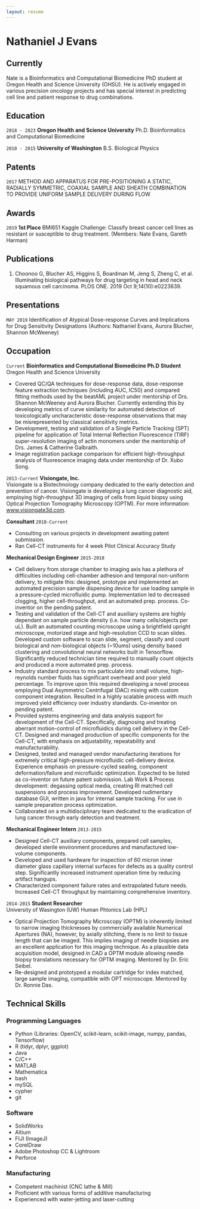 ```yaml
---
layout: resume
---
```


# Nathaniel J Evans

## Currently

Nate is a Bioinformatics and Computational Biomedicine PhD student at Oregon Health and Science University (OHSU). He is actively engaged in various precision oncology projects and has special interest in predicting cell line and patient response to drug combinations.

## Education

`2018 - 2023`
__Oregon Health and Science University__
Ph.D. Bioinformatics and Computational Biomedicine

`2010 - 2015`
__University of Washington__
B.S. Biological Physics

## Patents

`2017`
METHOD AND APPARATUS FOR PRE-POSITIONING A STATIC, RADIALLY SYMMETRIC, COAXIAL SAMPLE AND SHEATH COMBINATION TO PROVIDE UNIFORM SAMPLE DELIVERY DURING FLOW 

## Awards 

`2019`
**1st Place** BMI651 Kaggle Challenge: Classify breast cancer cell lines as resistant or susceptible to drug treatment.
(Members: Nate Evans, Gareth Harman) 

## Publications

1. Choonoo G, Blucher AS, Higgins S, Boardman M, Jeng S, Zheng C, et al. Illuminating biological pathways for drug targeting in head and neck squamous cell carcinoma. PLOS ONE. 2019 Oct 9;14(10):e0223639. 

## Presentations

`MAY 2019`
Identification of Atypical Dose-response Curves and Implications for Drug Sensitivity Designations
(Authors: Nathaniel Evans, Aurora Blucher, Shannon McWeeney) 

## Occupation

`Current`
__Bioinformatics and Computational Biomedicine Ph.D Student__  
Oregon Health and Science University

- Covered QC/QA techniques for dose-response data, dose-response feature extraction techniques (including AUC, IC50) and compared fitting methods used by the beatAML project under mentorship of Drs. Shannon McWeeney and Aurora Blucher. Currently extending this by developing metrics of curve similarity for automated detection of toxicologically uncharacteristic dose-response observations that may be misrepresented by classical sensitivity metrics. 
- Development, testing and validation of a Single Particle Tracking (SPT) pipeline for application of Total Internal Reflection Fluorescence (TIRF) super-resolution imaging of actin monomers under the mentorship of Drs. James & Catherine Galbraith. 
- Image registration package comparison for efficient high-throughput analysis of fluorescence imaging data under mentorship of Dr. Xubo Song. 

`2013-Current`
**Visiongate, Inc.**  
Visiongate is a Biotechnology company dedicated to the early detection and prevention of cancer. Visiongate is developing a lung cancer diagnostic aid, employing high-throughput 3D imaging of cells from liquid biopsy using Optical Projection Tomography Microscopy (OPTM). For more information:  www.visiongate3d.com. 

__Consultant__ `2018-Current`

- Consulting on various projects in development awaiting patent submission. 
- Ran Cell-CT instruments for 4 week Pilot Clinical Accuracy Study 

__Mechanical Design Engineer__ `2015-2018`

- Cell delivery from storage chamber to imaging axis has a plethora of difficulties including cell-chamber adhesion and temporal non-uniform delivery, to mitigate this: designed,  prototype and implemented an automated precision sample dispensing device for use loading sample in a pressure-cycled microfluidic pump. Implementation led to decreased clogging, higher cell-throughput, and an automated prep. process. Co-inventor on the pending patent.
- Testing and validation of the Cell-CT and auxiliary systems are highly dependant on sample particle density (i.e. how many cells/objects per uL). Built an automated counting microscope using a brightfield upright  microscope, motorized stage and high-resolution CCD to scan slides. Developed custom software to scan slide, segment, classify and count biological and non-biological objects (~10ums) using density based clustering and convolutional neural networks built in Tensorflow. Significantly reduced technician time required to manually count objects and produced a more automated prep. process. 
- Industry standard process to mix particulate into small volume, high-reynolds number fluids has significant overhead and poor yield percentage. To improve upon this required developing a novel process employing Dual Asymmetric Centrifugal (DAC) mixing with custom component integration. Resulted in a highly scalable process with much improved yield efficiency over industry standards. Co-inventor on pending patent. 
- Provided systems engineering and data analysis support for development of the Cell-CT. Specifically, diagnosing and treating aberrant motion-control of microfluidics during cell delivery in the Cell-CT. 
Designed and managed production of specific components for the Cell-CT, with emphasis on adjustability, repeatability and manufacturability.  
- Designed, tested and managed vendor manufacturing iterations for extremely critical high-pressure microfluidic cell-delivery device. Experience emphasis on pressure-cycled sealing, component deformation/failure and microfluidic optimization. Expected to be listed as co-inventor on future patent submission. 
Lab Work & Process development: degassing optical media, creating RI matched cell suspensions and process improvement. 
Developed rudimentary database GUI, written in java for internal sample tracking. For use in sample preparation process optimization. 
- Collaborated on a multidisciplinary team dedicated to the eradication of lung cancer through early detection and treatment.

__Mechanical Engineer Intern__ `2013-2015`

- Designed Cell-CT auxiliary components, prepared cell samples, developed sterile environment procedures and manufactured low-volume components. 
- Developed  and used hardware for inspection of 60 micron inner diameter glass capillary internal surfaces for defects as a  quality control step. Significantly increased instrument operation time by reducing artifact hangups. 
- Characterized component failure rates and extrapolated future needs. Increased Cell-CT throughput by maintaining comprehensive inventory. 


`2014-2015`
__Student Researcher__  
University of Wasington (UW) Human Phtonics Lab (HPL)  

- Optical Projection Tomography Microscopy (OPTM) is inherently limited to narrow imaging thicknesses by commercially available Numerical Apertures (NA), however, by axially stitching, there is no limit to tissue length that can be imaged. This implies imaging of needle biopsies are an excellent application for this imaging technique. As a plausible data acquisition model, designed in CAD a OPTM module allowing needle biopsy translations necessary for OPTM imaging. Mentored by Dr. Eric Seibel.  
- Re-designed and prototyped a modular cartridge for index matched, large sample imaging, compatible with OPT microscope. Mentored by Dr. Ronnie Das. 

## Technical Skills 

### Programming Languages 

- Python (Libraries: OpenCV, scikit-learn, scikit-image, numpy, pandas, Tensorflow)
- R (tidyr, dplyr, ggplot)
- Java
- C/C++
- MATLAB 
- Mathematica
- bash
- mySQL
- cypher 
- git

### Software

- SolidWorks
- Altium
- FIJI (ImageJ)
- CorelDraw
- Adobe Photoshop CC & Lightroom
- Perforce 

### Manufacturing

- Competent machinist (CNC lathe & Mill)
- Proficient with various forms of additive manufacturing
- Experienced with water-jetting and laser-cutting


<!-- ### Footer

Last updated: May 2013 -->


